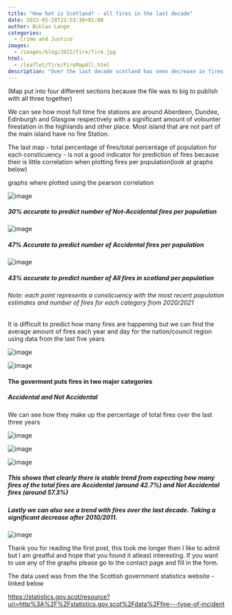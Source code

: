 ```yaml
---
title: "How hot is Scotland? - all fires in the last decade"
date: 2022-05-28T22:53:38+01:00
author: Niklas Lange
categories:
  - Crime and Justice
images:
  - /images/blog/2022/fire/fire.jpg
html:
  - /leaflet/fire/FireMapAll.html
description: "Over the last decade scotland has seen decrease in fires over the last decade. Although this is good it could be better. Most of the fires in the last decade where 'Not-Accidental', especially with areas that have a high population most notable Glasgow. Interactive maps of Fires  in Scotland from the last year and other interesting information - click the title to discover more"
---
```



(Map put into four different sections because the file was to big to publish with all three together)

We can see how most full time fire stations are around Aberdeen, Dundee, Edinburgh and Glasgow respectively with a significant amount of volounter firestation in the highlands and other place. Most island that are not part of the main island have no fire Station.

The last map - total percentage of fires/total percentage of population for each consticuency -  is not a good indicator for prediction of fires because their is little correlation when plotting fires per population(look at graphs below)

graphs where plotted using the pearson correlation

![image](/images/blog/2022/fire/NotAcciCorrelation.png)

##### 30% accurate to predict number of Not-Accidental fires per population

![image](/images/blog/2022/fire/AcciCorrelation.png)

##### 47% Accurate to predict number of Accidental fires per population

![image](/images/blog/2022/fire/AllCorrelation.png)

##### 43% accurate to predict number of All fires in scotland per population

######  Note: each point represents a consticuency with the most recent population estimates and number of fires for each category from 2020/2021

It is difficult to predict how many fires are happening but we can find the average amount of fires each year and day for the nation/council region using data from the last five years

![image](/images/blog/2022/fire/average_years.jpeg)

![image](/images/blog/2022/fire/fire_average_2.jpeg)

#### The goverment puts fires in two major categories
##### Accidental and Not Accidental
We can see how they make up the percentage of total fires over the last three years

![image](/images/blog/2022/fire/donut20-21.jpeg)

![image](/images/blog/2022/fire/donut19-20.jpeg)

![image](/images/blog/2022/fire/donut18-19.jpeg)

##### This shows that clearly there is stable trend from expecting how many fires of the total fires are Accidental (around 42.7%) and Not Accidental fires (around 57.3%)

##### Lastly we can also see a trend with fires over the last decade. Taking a significant decrease after 2010/2011.

![image](/images/blog/2022/fire/histogram.jpeg)

Thank you for reading the first post, this took me longer then I like to admit but I am greatful and hope that you found it atleast interesting. If you want to use any of the graphs please go to the contact page and fill in the form.

The data used was from the the Scottish government statistics website - linked below

https://statistics.gov.scot/resource?uri=http%3A%2F%2Fstatistics.gov.scot%2Fdata%2Ffire---type-of-incident